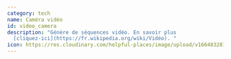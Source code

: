 ```yaml
---
category: tech
name: Caméra vidéo
id: video_camera
description: "Génère de séquences vidéo. En savoir plus
  [cliquez-ici](https://fr.wikipedia.org/wiki/Vidéo). "
icon: https://res.cloudinary.com/helpful-places/image/upload/v1664832812/dtpr-icons/tech/video_ju8ukn.svg
---
```

